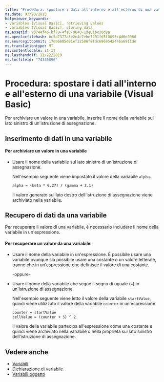 ```yaml
---
title: "Procedura: spostare i dati all'interno e all'esterno di una variabile"
ms.date: 07/20/2015
helpviewer_keywords:
- variables [Visual Basic], retrieving values
- variables [Visual Basic], storing data
ms.assetid: 93744f46-bf78-4fa0-9640-1de01bc38d9a
ms.openlocfilehash: bc5a7377a5e2e4c7ebe7291fd5f0093c4d6e996d
ms.sourcegitcommit: 17ee6605e01ef32506f8fdc686954244ba6911de
ms.translationtype: MT
ms.contentlocale: it-IT
ms.lasthandoff: 11/22/2019
ms.locfileid: "74346896"
---
```

# <a name="how-to-move-data-into-and-out-of-a-variable-visual-basic"></a>Procedura: spostare i dati all'interno e all'esterno di una variabile (Visual Basic)

Per archiviare un valore in una variabile, inserire il nome della variabile sul lato sinistro di un'istruzione di assegnazione.

## <a name="putting-data-in-a-variable"></a>Inserimento di dati in una variabile

#### <a name="to-store-a-value-in-a-variable"></a>Per archiviare un valore in una variabile

- Usare il nome della variabile sul lato sinistro di un'istruzione di assegnazione.

    Nell'esempio seguente viene impostato il valore della variabile `alpha`.

    ```vb
    alpha = (beta * 6.27) / (gamma + 2.1)
    ```

    Il valore generato sul lato destro dell'istruzione di assegnazione viene archiviato nella variabile.

## <a name="getting-data-from-a-variable"></a>Recupero di dati da una variabile

Per recuperare il valore di una variabile, è necessario includere il nome della variabile in un'espressione.

#### <a name="to-retrieve-a-value-from-a-variable"></a>Per recuperare un valore da una variabile

- Usare il nome della variabile in un'espressione. È possibile usare una variabile ovunque sia possibile usare una costante o un valore letterale, tranne che in un'espressione che definisce il valore di una costante.

  \-oppure-

- Usare il nome della variabile che segue il segno di uguale (`=`) in un'istruzione di assegnazione.

  Nell'esempio seguente viene letto il valore della variabile `startValue`, quindi viene utilizzato il valore della variabile `counter` in un'espressione.

  ```vb
  counter = startValue
  cellValue = (counter + 5) ^ 2
  ```

  Il valore della variabile partecipa all'espressione come una costante e quindi viene archiviato nella variabile o nella proprietà sul lato sinistro dell'istruzione di assegnazione.

## <a name="see-also"></a>Vedere anche

- [Variabili](../../../../visual-basic/programming-guide/language-features/variables/index.md)
- [Dichiarazione di variabile](../../../../visual-basic/programming-guide/language-features/variables/variable-declaration.md)
- [Variabili oggetto](../../../../visual-basic/programming-guide/language-features/variables/object-variables.md)
